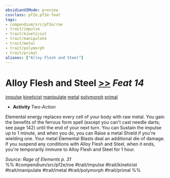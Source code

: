 ```yaml
---
obsidianUIMode: preview
cssclass: pf2e,pf2e-feat
tags:
- compendium/src/pf2e/roe
- trait/impulse
- trait/kineticist
- trait/manipulate
- trait/metal
- trait/polymorph
- trait/primal
aliases: ["Alloy Flesh and Steel"]
---
```

# Alloy Flesh and Steel  [>>](chapter-9-playing-the-game.md#Actions "Two-Action") *Feat 14*  
[impulse](impulse-roe.md "Impulse Action & Ability Trait")  [kineticist](kineticist-roe.md "Kineticist Class Trait")  [manipulate](manipulate.md "Manipulate General Trait")  [metal](metal-roe.md "Metal Energy & Element Trait")  [polymorph](polymorph.md "Polymorph Effect Trait")  [primal](primal.md "Primal Tradition Trait")  

- **Activity** Two-Action

Elemental energy replaces every cell of your body with raw metal. You gain the benefits of the ferrous form spell (except you can't cast needle darts; see page 142) until the end of your next turn. You can Sustain the impulse up to 1 minute, and when you do, you can Raise a metal Shield if you're wielding one. Your metal Elemental Blasts deal an additional die of damage. If you suspend any conditions with Alloy Flesh and Steel, when it ends, you're temporarily immune to Alloy Flesh and Steel for 1 hour.

*Source: Rage of Elements p. 31*  
%% #compendium/src/pf2e/roe #trait/impulse #trait/kineticist #trait/manipulate #trait/metal #trait/polymorph #trait/primal %%